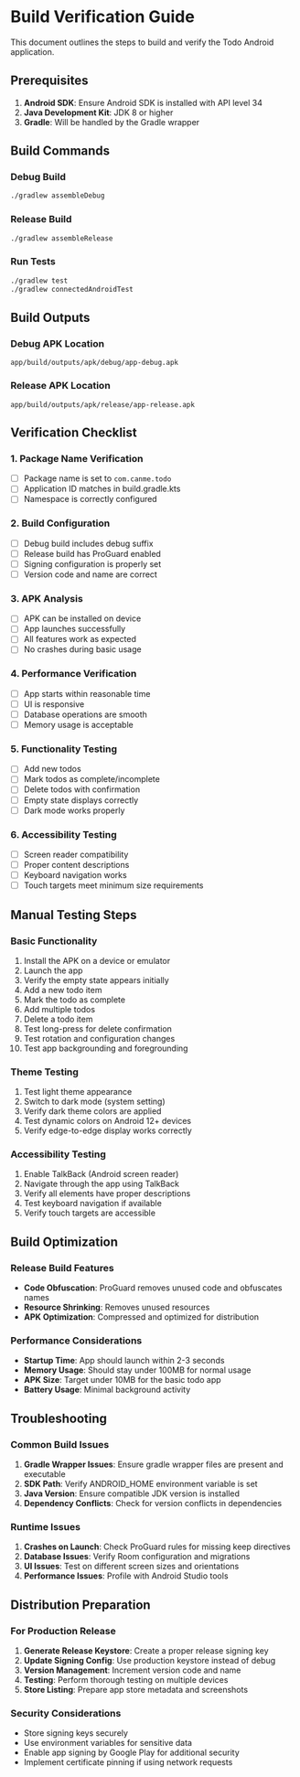 # Build Verification Guide

This document outlines the steps to build and verify the Todo Android application.

## Prerequisites

1. **Android SDK**: Ensure Android SDK is installed with API level 34
2. **Java Development Kit**: JDK 8 or higher
3. **Gradle**: Will be handled by the Gradle wrapper

## Build Commands

### Debug Build
```bash
./gradlew assembleDebug
```

### Release Build
```bash
./gradlew assembleRelease
```

### Run Tests
```bash
./gradlew test
./gradlew connectedAndroidTest
```

## Build Outputs

### Debug APK Location
```
app/build/outputs/apk/debug/app-debug.apk
```

### Release APK Location
```
app/build/outputs/apk/release/app-release.apk
```

## Verification Checklist

### 1. Package Name Verification
- [ ] Package name is set to `com.canme.todo`
- [ ] Application ID matches in build.gradle.kts
- [ ] Namespace is correctly configured

### 2. Build Configuration
- [ ] Debug build includes debug suffix
- [ ] Release build has ProGuard enabled
- [ ] Signing configuration is properly set
- [ ] Version code and name are correct

### 3. APK Analysis
- [ ] APK can be installed on device
- [ ] App launches successfully
- [ ] All features work as expected
- [ ] No crashes during basic usage

### 4. Performance Verification
- [ ] App starts within reasonable time
- [ ] UI is responsive
- [ ] Database operations are smooth
- [ ] Memory usage is acceptable

### 5. Functionality Testing
- [ ] Add new todos
- [ ] Mark todos as complete/incomplete
- [ ] Delete todos with confirmation
- [ ] Empty state displays correctly
- [ ] Dark mode works properly

### 6. Accessibility Testing
- [ ] Screen reader compatibility
- [ ] Proper content descriptions
- [ ] Keyboard navigation works
- [ ] Touch targets meet minimum size requirements

## Manual Testing Steps

### Basic Functionality
1. Install the APK on a device or emulator
2. Launch the app
3. Verify the empty state appears initially
4. Add a new todo item
5. Mark the todo as complete
6. Add multiple todos
7. Delete a todo item
8. Test long-press for delete confirmation
9. Test rotation and configuration changes
10. Test app backgrounding and foregrounding

### Theme Testing
1. Test light theme appearance
2. Switch to dark mode (system setting)
3. Verify dark theme colors are applied
4. Test dynamic colors on Android 12+ devices
5. Verify edge-to-edge display works correctly

### Accessibility Testing
1. Enable TalkBack (Android screen reader)
2. Navigate through the app using TalkBack
3. Verify all elements have proper descriptions
4. Test keyboard navigation if available
5. Verify touch targets are accessible

## Build Optimization

### Release Build Features
- **Code Obfuscation**: ProGuard removes unused code and obfuscates names
- **Resource Shrinking**: Removes unused resources
- **APK Optimization**: Compressed and optimized for distribution

### Performance Considerations
- **Startup Time**: App should launch within 2-3 seconds
- **Memory Usage**: Should stay under 100MB for normal usage
- **APK Size**: Target under 10MB for the basic todo app
- **Battery Usage**: Minimal background activity

## Troubleshooting

### Common Build Issues
1. **Gradle Wrapper Issues**: Ensure gradle wrapper files are present and executable
2. **SDK Path**: Verify ANDROID_HOME environment variable is set
3. **Java Version**: Ensure compatible JDK version is installed
4. **Dependency Conflicts**: Check for version conflicts in dependencies

### Runtime Issues
1. **Crashes on Launch**: Check ProGuard rules for missing keep directives
2. **Database Issues**: Verify Room configuration and migrations
3. **UI Issues**: Test on different screen sizes and orientations
4. **Performance Issues**: Profile with Android Studio tools

## Distribution Preparation

### For Production Release
1. **Generate Release Keystore**: Create a proper release signing key
2. **Update Signing Config**: Use production keystore instead of debug
3. **Version Management**: Increment version code and name
4. **Testing**: Perform thorough testing on multiple devices
5. **Store Listing**: Prepare app store metadata and screenshots

### Security Considerations
- Store signing keys securely
- Use environment variables for sensitive data
- Enable app signing by Google Play for additional security
- Implement certificate pinning if using network requests